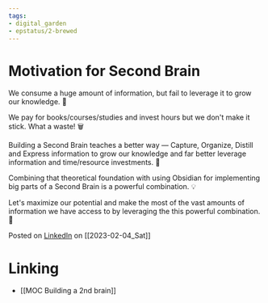 ```yaml
---
tags: 
- digital_garden
- epstatus/2-brewed
---
```

# Motivation for Second Brain
We consume a huge amount of information, but fail to leverage it to grow our knowledge. 🤯

We pay for books/courses/studies and invest hours but we don't make it stick. What a waste! 🗑️

Building a Second Brain teaches a better way  — Capture, Organize, Distill and Express information to grow our knowledge and far better leverage information and time/resource investments.  🧠

Combining that theoretical foundation with using Obsidian for implementing big parts of a Second Brain is a powerful combination. 💡

Let's maximize our potential and make the most of the vast amounts of information we have access to by leveraging the this powerful combination. 🚀

Posted on [LinkedIn](https://www.linkedin.com/posts/sebastiankamilli_secondbrain-obsidian-personalgrowth-activity-7027651180814049280-oDwE?utm_source=share&utm_medium=member_desktop) on [[2023-02-04_Sat]]

# Linking
+ [[MOC Building a 2nd brain]]